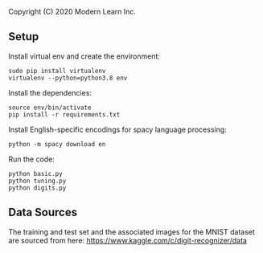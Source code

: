 Copyright (C) 2020 Modern Learn Inc.

## Setup

Install virtual env and create the environment:

    sudo pip install virtualenv
    virtualenv --python=python3.8 env

Install the dependencies:

    source env/bin/activate
    pip install -r requirements.txt

Install English-specific encodings for spacy language processing:

    python -m spacy download en

Run the code:

    python basic.py
    python tuning.py
    python digits.py

## Data Sources
The training and test set and the associated images for the MNIST dataset are sourced from here: https://www.kaggle.com/c/digit-recognizer/data
